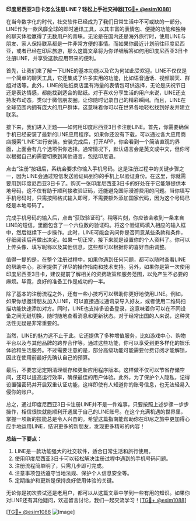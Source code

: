 **印度尼西亚3日卡怎么注册LINE？轻松上手社交神器[[TG💪+ @esim1088](https://t.me/s/esim1088)]**

在当今数字化的时代，社交软件已经成为了我们日常生活中不可或缺的一部分。LINE作为一款风靡全球的即时通讯工具，以其丰富的表情包、便捷的功能和独特的聊天体验赢得了无数用户的青睐。无论是在国内还是海外旅行时，使用LINE与朋友、家人保持联系都是一件非常方便的事情。而如果你最近计划前往印度尼西亚，或者已经在印尼旅游，那么这篇文章将为你详细解答如何用印度尼西亚3日卡注册LINE，并享受这款应用带来的便利。

首先，让我们来了解一下LINE的基本功能以及它为何如此受欢迎。LINE不仅仅是一个简单的聊天工具，它还集成了许多实用的功能，比如语音通话、视频聊天、群组对话等。此外，LINE的贴纸商店里有海量的表情包可供选择，无论是庆祝节日还是表达情感，都能找到适合的贴纸。对于喜欢分享生活的用户来说，LINE还支持发布动态，类似于微信朋友圈，让你随时记录自己的精彩瞬间。而且，LINE在全球范围内拥有庞大的用户群体，这意味着你可以在世界各地轻松找到好友并建立联系。

接下来，我们进入正题——如何用印度尼西亚3日卡注册LINE。首先，你需要确保手机已经安装了最新的LINE应用程序。如果你还没有下载，可以通过各大应用商店搜索“LINE”进行安装。安装完成后，打开APP，你会看到一个简洁直观的界面，上面会有几个选项供你选择。通常情况下，默认语言会是英文或中文，但你可以根据自己的需要切换到其他语言，包括印尼语。

点击“注册”按钮后，系统会要求你输入手机号码。这是注册过程中的关键步骤之一，因为LINE会通过短信发送验证码到你的手机上以验证身份。在这里，你就需要用到印度尼西亚3日卡了。购买一张印度尼西亚3日卡的好处在于它能够提供本地号码，这不仅有助于顺利接收验证码，还能避免国际漫游费用的问题。当你填写手机号码时，只需按照格式输入即可，不需要额外添加国家代码，因为这个号码已经是本地号码了。

完成手机号码的输入后，点击“获取验证码”。稍等片刻，你应该会收到一条来自LINE的短信，里面包含了一个六位数的验证码。将这个验证码填入相应的输入框中，然后继续下一步操作。此时，LINE可能会询问你是否同意某些条款和条件，仔细阅读后再做出决定。如果一切正常，接下来就是设置你的个人资料了。你可以上传头像、填写昵称以及其他信息，这些都可以根据你的喜好自由调整。

值得一提的是，在整个注册过程中，如果你遇到任何问题，都可以随时查看LINE的帮助中心，那里提供了详尽的操作指南和技术支持。另外，如果你是第一次使用印度尼西亚3日卡，建议提前了解相关的资费政策和服务范围，以免产生不必要的麻烦。毕竟，良好的准备工作是成功的一半。

除了基本的注册流程之外，还有一些小技巧可以帮助你更好地使用LINE。例如，如果你想邀请朋友加入LINE，可以直接通过通讯录导入好友，或者使用二维码扫描功能快速添加对方。同时，LINE也支持多设备登录，这意味着你可以在不同设备之间无缝切换，随时随地查看消息和更新状态。对于经常出国的人来说，这种灵活性无疑是非常重要的。

当然，LINE的魅力远不止于此。它还提供了多种增值服务，比如游戏中心、购物平台以及与其他品牌的跨界合作等。通过这些功能，你可以享受到更多样化的娱乐体验和生活服务。不过需要注意的是，部分高级功能可能需要付费订阅才能解锁，因此在使用前最好先确认自己的预算。

最后，不要忘记定期清理缓存和更新应用程序版本。这样做不仅可以节省存储空间，还可以提高运行效率，确保最佳的用户体验。此外，为了保护个人隐私，记得设置强密码并开启双重认证功能，这样即使有人知道你的账号信息，也无法轻易入侵你的账户。

总之，通过印度尼西亚3日卡注册LINE并不是一件难事，只要按照上述步骤一步步操作，相信很快就能顺利开通属于自己的LINE账号。在这个充满机遇的世界里，掌握一项新的技能总是令人兴奋的。希望这篇指南能帮助你在印尼之旅中更加得心应手地运用LINE，结识更多的新朋友，发现更多精彩的内容！

**总结一下要点：**
1. LINE是一款功能强大的社交软件，适合日常生活和旅行使用。
2. 使用印度尼西亚3日卡可以轻松解决注册过程中遇到的手机号码问题。
3. 注册流程简单明了，只需几步即可完成。
4. 注意事项包括遵守当地法规、保护个人信息安全等。
5. 定期维护和更新是保持良好使用体验的关键。

无论你是初次尝试还是老用户，都可以从这篇文章中学到一些有用的知识。如果你对LINE还有其他疑问，欢迎留言讨论，我们一起交流学习！[[TG💪+ @esim1088](https://t.me/s/esim1088)]

[[TG💪+ @esim1088](https://t.me/s/esim1088) ![Image](https://i.postimg.cc/4NQfJmqS/Snipaste-2025-05-13-00-14-12.png)]